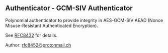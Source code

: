 Authenticator - GCM-SIV Authenticator
-------------------------------

Polynomial authenticator to provide integrity in AES-GCM-SIV AEAD
(Nonce Misuse-Resistant Authenticated Encryption).

See [RFC8432](https://tools.ietf.org/html/rfc8452) for details.

Author: [rfc8452@protonmail.ch](mailto:rfc8452@protonmail.ch)